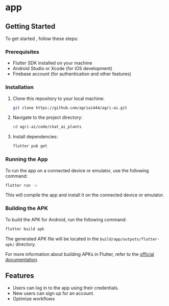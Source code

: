 # app

## Getting Started

To get started , follow these steps:

### Prerequisites

- Flutter SDK installed on your machine
- Android Studio or Xcode (for iOS development)
- Firebase account (for authentication and other features)

### Installation

1. Clone this repository to your local machine:

   ```bash
   git clone https://github.com/agriai444/agri-ai.git
   ```

2. Navigate to the project directory:

   ```bash
   cd agri-ai/code/chat_ai_plants
   ```

3. Install dependencies:

   ```bash
   flutter pub get
   ```


### Running the App

To run the app on a connected device or emulator, use the following command:

```bash
flutter run -v
```

This will compile the app and install it on the connected device or emulator.

### Building the APK

To build the APK for Android, run the following command:

```bash
flutter build apk
```

The generated APK file will be located in the `build/app/outputs/flutter-apk/` directory.

For more information about building APKs in Flutter, refer to the [official documentation](https://flutter.dev/docs/deployment/android).



## Features

- Users can log in to the app using their credentials.
- New users can sign up for an account.
- Optimize workflows


